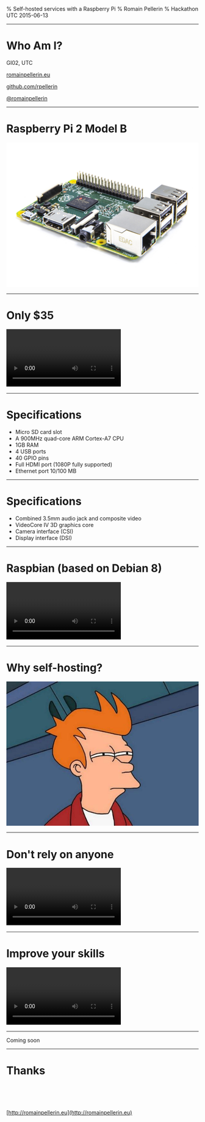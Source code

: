 % Self-hosted services with a Raspberry Pi
% Romain Pellerin
% Hackathon UTC 2015-06-13

-------------------------------------------

# Who Am I?

GI02, UTC

[romainpellerin.eu](http://romainpellerin.eu)

[github.com/rpellerin](https://github.com/rpellerin)

[\@romainpellerin](https://twitter.com/romainpellerin)

-------------------------------------------

# Raspberry Pi 2 Model B

![](assets/raspberry-pi.jpeg)

-------------------------------------------

# Only $35

<video loop src="assets/happy-dog.mp4" loop></video>

-------------------------------------------

# Specifications

- Micro SD card slot
- A 900MHz quad-core ARM Cortex-A7 CPU
- 1GB RAM
- 4 USB ports
- 40 GPIO pins
- Full HDMI port (1080P fully supported)
- Ethernet port 10/100 MB

-------------------------------------------

# Specifications

- Combined 3.5mm audio jack and composite video
- VideoCore IV 3D graphics core
- Camera interface (CSI)
- Display interface (DSI)

-------------------------------------------

# Raspbian (based on Debian 8)

<video loop src="assets/ingenieur-informaticien.mp4" loop></video>

-------------------------------------------

# Why self-hosting?

![](assets/not-sure.png)

-------------------------------------------

# Don't rely on anyone

<video loop src="assets/hamster.mp4" loop></video>

-------------------------------------------

# Improve your skills

<video loop src="assets/bodybuilding-fail.mp4" loop></video>

-------------------------------------------

Coming soon

-------------------------------------------

# Thanks

<br /><br /><br />

[http://romainpellerin.eu](http://romainpellerin.eu)

<br /><br /><br /><br /><br /><br />

<!--<span style="font-size: .7em; color: gray">Image credit : <a style="color: inherit" target="_blank" href="http://nvie.com/posts/a-successful-git-branching-model/">Vincent Driessen</a> & <a style="color: inherit" target="_blank" href="http://blog.osteele.com/posts/2008/05/my-git-workflow/">Oliver Steele</a></span>-->